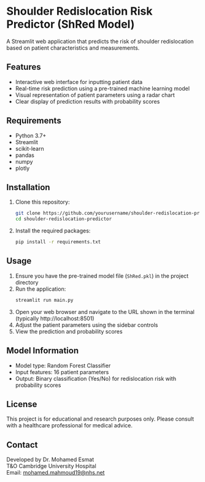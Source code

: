 # Shoulder Redislocation Risk Predictor (ShRed Model)

A Streamlit web application that predicts the risk of shoulder redislocation based on patient characteristics and measurements.

## Features
- Interactive web interface for inputting patient data
- Real-time risk prediction using a pre-trained machine learning model
- Visual representation of patient parameters using a radar chart
- Clear display of prediction results with probability scores

## Requirements
- Python 3.7+
- Streamlit
- scikit-learn
- pandas
- numpy
- plotly

## Installation
1. Clone this repository:
   ```bash
   git clone https://github.com/yourusername/shoulder-redislocation-predictor.git
   cd shoulder-redislocation-predictor
   ```

2. Install the required packages:
   ```bash
   pip install -r requirements.txt
   ```

## Usage
1. Ensure you have the pre-trained model file (`ShRed.pkl`) in the project directory
2. Run the application:
   ```bash
   streamlit run main.py
   ```
3. Open your web browser and navigate to the URL shown in the terminal (typically http://localhost:8501)
4. Adjust the patient parameters using the sidebar controls
5. View the prediction and probability scores

## Model Information
- Model type: Random Forest Classifier
- Input features: 16 patient parameters
- Output: Binary classification (Yes/No) for redislocation risk with probability scores

## License
This project is for educational and research purposes only. Please consult with a healthcare professional for medical advice.

## Contact
Developed by Dr. Mohamed Esmat  
T&O Cambridge University Hospital  
Email: mohamed.mahmoud19@nhs.net
